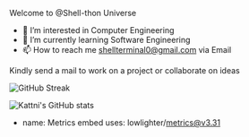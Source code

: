 Welcome to @Shell-thon Universe
- 👀 I’m interested in Computer Engineering
- 🌱 I’m currently learning Software Engineering
- 📫 How to reach me shellterminal0@gmail.com via Email

Kindly send a mail to work on a project or collaborate on ideas



![GitHub Streak](https://github-readme-streak-stats.herokuapp.com?user=Shell-thon&theme=cobalt&date_format=j%20M%5B%20Y%5D&background=000000&border=7536B2&stroke=9243DD&ring=89502D&fire=FF9554&currStreakNum=D280FF&sideNums=BC52FF&currStreakLabel=64EAE2&sideLabels=48A8A2&dates=A42EE5)


![Kattni's GitHub stats](https://github-readme-stats.vercel.app/api?username=Shell-thon&theme=tokyonight&show_icons=true)

- name: Metrics embed
  uses: lowlighter/metrics@v3.31

<!---
Shell-thon/Shell-thon is a ✨ special ✨ repository because its `README.md` (this file) appears on your GitHub profile.
You can click the Preview link to take a look at your changes.
--->
